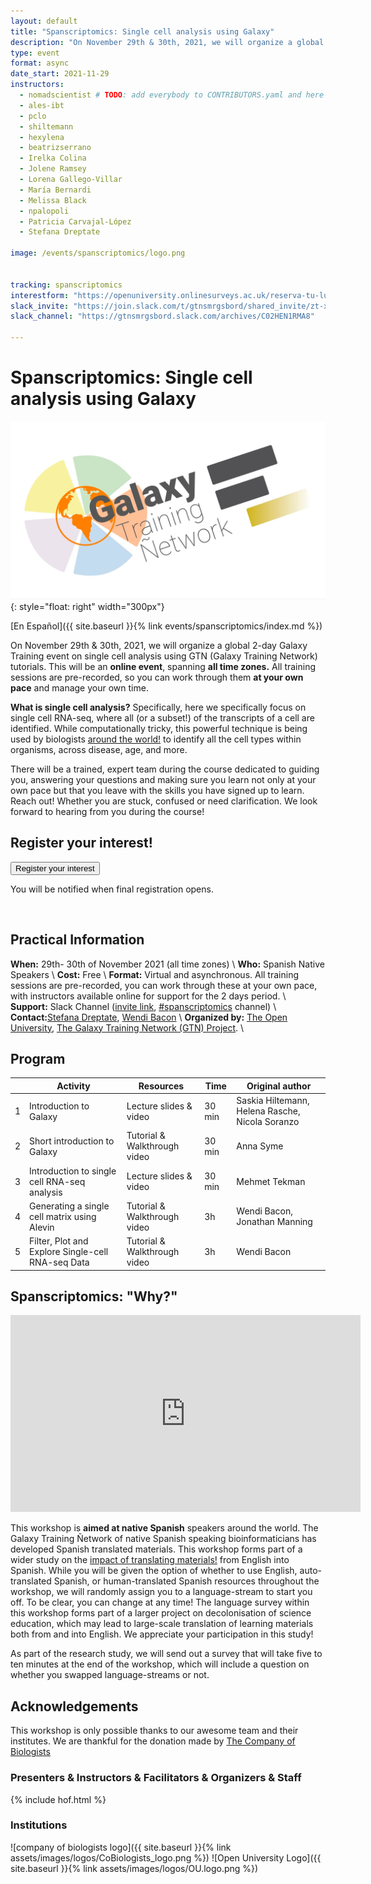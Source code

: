 ```yaml
---
layout: default
title: "Spanscriptomics: Single cell analysis using Galaxy"
description: "On November 29th & 30th, 2021, we will organize a global 2-day Galaxy Training event on single cell analysis using GTN (Galaxy Training Network) tutorials."
type: event
format: async
date_start: 2021-11-29
instructors:
  - nomadscientist # TODO: add everybody to CONTRIBUTORS.yaml and here
  - ales-ibt
  - pclo
  - shiltemann
  - hexylena
  - beatrizserrano
  - Irelka Colina
  - Jolene Ramsey
  - Lorena Gallego-Villar
  - María Bernardi
  - Melissa Black
  - npalopoli
  - Patricia Carvajal-López
  - Stefana Dreptate

image: /events/spanscriptomics/logo.png


tracking: spanscriptomics
interestform: "https://openuniversity.onlinesurveys.ac.uk/reserva-tu-lugar-en-el-taller-analisis-de-datos-single-ce"
slack_invite: "https://join.slack.com/t/gtnsmrgsbord/shared_invite/zt-x7vinbs1-BA~Kht6N86JBhDq0uTIVdQ"
slack_channel: "https://gtnsmrgsbord.slack.com/archives/C02HEN1RMA8"

---
```

# Spanscriptomics: Single cell analysis using Galaxy

![Course logo](logo.png){: style="float: right" width="300px"}

[En Español]({{ site.baseurl }}{% link events/spanscriptomics/index.md %})

On November 29th & 30th, 2021, we will organize a global 2-day Galaxy Training event on single cell analysis using GTN (Galaxy Training Network) tutorials. This will be an **online event**, spanning **all time zones.** All training sessions are pre-recorded, so you can work through them **at your own pace** and manage your own time.


**What is single cell analysis?** Specifically, here we specifically focus on single cell RNA-seq, where all (or a subset!) of the transcripts of a cell are identified. While computationally tricky, this powerful technique is being used by biologists [around the world!](https://www.frontiersin.org/articles/10.3389/feduc.2021.710971/full#h1) to identify all the cell types within organisms, across disease, age, and more.

There will be a trained, expert team during the course dedicated to guiding you, answering your questions and making sure you learn not only at your own pace but that you leave with the skills you have signed up to learn. Reach out! Whether you are stuck, confused or need clarification. We look forward to hearing from you during the course!


## Register your interest!

<a href="{{page.interestform}}"><button type="button" class="btn btn-success btn-lg">Register your interest</button></a>

You will be notified when final registration opens.

<br/>


## Practical Information

**When:** 29th- 30th of November 2021 (all time zones) \\
**Who:** Spanish Native Speakers \\
**Cost:** Free \\
**Format:** Virtual and asynchronous. All training sessions are pre-recorded, you can work through these at your own pace, with instructors available online for support for the 2 days period. \\
**Support:** Slack Channel  ([invite link]({{page.slack_invite}}), [#spanscriptomics]({{page.slack_channel}}) channel)  \\
**Contact:**[Stefana Dreptate](mailto:stefana.dreptate@gmail.com), [Wendi Bacon](mailto:Wendi.Bacon@gmail.com)  \\
**Organized by:** [The Open University](https://www.openuniversity.edu/), [The Galaxy Training Network (GTN) Project](https://training.galaxyproject.org/training-material/hall-of-fame). \\

## Program

|   |                  Activity                         |             Resources             |  Time  |              Original author                    |
|---|---------------------------------------------------|-----------------------------------|--------|-------------------------------------------------|
| 1 | Introduction to Galaxy                            | Lecture slides & video            | 30 min | Saskia Hiltemann, Helena Rasche, Nicola Soranzo |
| 2 | Short introduction to Galaxy                      | Tutorial & Walkthrough video      | 30 min | Anna Syme                                       |
| 3 | Introduction to single cell RNA-seq analysis      | Lecture slides & video            | 30 min | Mehmet Tekman                                   |
| 4 | Generating a single cell matrix using Alevin      | Tutorial & Walkthrough video      |  3h    | Wendi Bacon, Jonathan  Manning                  |
| 5 | Filter, Plot and Explore Single-cell RNA-seq Data | Tutorial & Walkthrough video      |  3h    | Wendi Bacon                                     |



## Spanscriptomics: "Why?"

<iframe width="560" height="315" src="https://www.youtube-nocookie.com/embed/PmEXcwjmhho" title="YouTube video player" frameborder="0" allow="accelerometer; autoplay; clipboard-write; encrypted-media; gyroscope; picture-in-picture" allowfullscreen></iframe>

This workshop is **aimed at native Spanish** speakers around the world. The Galaxy Training Ñetwork of native Spanish speaking bioinformaticians has developed Spanish translated materials. This workshop forms part of a wider study on the [impact of translating materials!](https://www.nature.com/articles/d41586-021-02218-x?utm_source=twt_nat&utm_medium=social&utm_campaign=nature) from English into Spanish. While you will be given the option of whether to use English, auto-translated Spanish, or human-translated Spanish resources throughout the workshop, we will randomly assign you to a language-stream to start you off. To be clear, you can change at any time!
The language survey within this workshop forms part of a larger project on decolonisation of science education, which may lead to large-scale translation of learning materials both from and into English. We appreciate your participation in this study!

As part of the research study, we will send out a survey that will take five to ten minutes at the end of the workshop, which will include a question on whether you swapped language-streams or not.


## Acknowledgements

This workshop is only possible thanks to our awesome team and their institutes.
We are thankful for the donation made by [The Company of Biologists](https://www.biologists.com/)

### Presenters & Instructors & Facilitators & Organizers & Staff

{% include hof.html %}

### Institutions

![company of biologists logo]({{ site.baseurl }}{% link assets/images/logos/CoBiologists_logo.png %}) ![Open University Logo]({{ site.baseurl }}{% link assets/images/logos/OU.logo.png %})
